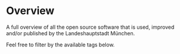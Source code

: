 <script setup>
import TagTile from "/.vitepress/components/TagTile.vue";
import TagFilter from "/.vitepress/components/TagFilter.vue";
import { ref } from 'vue';

const selectedFilters = ref([])
</script>

# Overview

A full overview of all the open source software that is used, improved and/or published by the Landeshauptstadt München.

Feel free to filter by the available tags below.

<ClientOnly>

<TagFilter
v-model="selectedFilters"
/>

<TagTile
:tag-names="selectedFilters"
show-tags
/>

</ClientOnly>